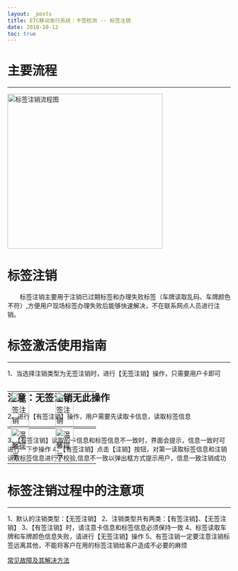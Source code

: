 ```yaml
---
layout: _posts
title: ETC移动发行系统：卡签检测 -- 标签注销
date: 2018-10-12
toc: true
---
```

# 主要流程
- - - - - - - - - - - - - - - - - - - - - - - - - - - - - - - - - - - - - - - -
<img src="/pub-images/obuCancelflow.png" width="350" alt="标签注销流程图"/>

# 标签注销
 &emsp;&emsp;标签注销主要用于注销已过期标签和办理失败标签（车牌读取乱码、车牌颜色不符）,方便用户现场标签办理失败后能够快速解决，不在联系网点人员进行注销。

# 标签激活使用指南
- - - - - - - -
1、当选择注销类型为无签注销时，进行【无签注销】操作，只需要用户卡即可
## 注意：无签注销无此操作
2、进行【有签注销】操作，用户需要先读取卡信息，读取标签信息
 <table style = "margin-top:-80px"> 
      <tr>
          <td><img src="/pub-images/obucancel2.png" width="70%" alt="无签注销"/></td>
          <td><img src="/pub-images/obucancel3.png" width="70%" alt="有签注销"/></td>
      </tr>
  </table>
3、【有签注销】读取的卡信息和标签信息不一致时，界面会提示，信息一致时可进行一下步操作
4、【有签注销】点击【注销】按钮，对第一读取标签信息和注销读取标签信息进行了校验,信息不一致以弹出框方式提示用户，信息一致注销成功
<table style = "margin-top:-80px"> 
      <tr>
          <td><img src="/pub-images/obucancel4.png" width="70%" alt="温馨提示"/></td>
          <td><img src="/pub-images/obucancel5.png" width="70%" alt="温馨提示"/></td>
      </tr>
  </table>
    
# 标签注销过程中的注意项
- - - - - - - -
1、默认的注销类型：【无签注销】
2、注销类型共有两类：【有签注销】、【无签注销】
3、【有签注销】时，请注意卡信息和标签信息必须保持一致
4、标签读取车牌和车牌颜色信息失败，请进行【无签注销】操作
5、有签注销一定要注意注销标签远离其他，不能将客户在用的标签注销给客户造成不必要的麻烦

[常见故障及其解决方法](/2018/10/10/problems/)
    
  